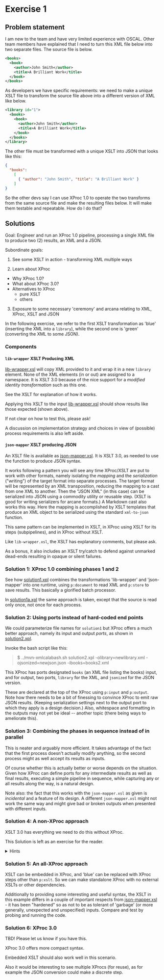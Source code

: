 # Exercise 1

## Problem statement

I am new to the team and have very limited experience with OSCAL. Other team members have explained that I need to turn this XML file below into two separate files. The source file is below.

```xml
<books>
  <book>
    <author>John Smith</author>
    <title>A Brilliant Work</title>
  </book>
</books>
```

As developers we have specific requirements: we need to make a unique XSLT file to transform the source file above into a different version of XML like below.

```xml
<library id="1">
  <books>
    <book>
      <author>John Smith</author>
      <title>A Brilliant Work</title>
    </book>
  </books>
</library>
```

The other file must be transformed with a unique XSLT into JSON that looks like this:

```json
{
  "books":
    [
      { "author": "John Smith", "title": "A Brilliant Work" }
    ]
}     
```

So the other devs say I can use XProc 1.0 to operate the two transforms from the same source file and make the resulting files below. It will make them testable and repeatable. How do I do that?

## Solutions

Goal: Engineer and run an XProc 1.0 pipeline, processing a single XML file to produce two (2) results, an XML and a JSON.

Subordinate goals:

1. See some XSLT in action - transforming XML multiple ways

2. Learn about XProc
  - Why XProc 1.0?
  - What about XProc 3.0?
  - Alternatives to XProc
    - pure XSLT
    - others

3. Exposure to some necessary 'ceremony' and arcana relating to XML, XProc, XSLT and JSON

In the following exercise, we refer to the first XSLT transformation as 'blue' (inserting the XML into a `library`), while the second one is 'green' (converting the XML to some JSON).

### Components

#### `lib-wrapper` XSLT Producing XML

[lib-wrapper.xsl](lib-wrapper.xsl) will copy XML provided to it and wrap it in a new `library` element. None of the XML elements (in or out) are assigned to a namespace. It is XSLT 3.0 because of the nice support for a *modified identity transformation* such as this one.

See the XSLT for explanation of how it works.

Applying this XSLT to the input [lib-wrapper.xsl](lib-wrapper.xsl) should show results like those expected (shown above).

If not clear on how to test this, please ask!

A discussion on implementation strategy and choices in view of (possible) process requirements is also left aside.

#### `json-mapper` XSLT producing JSON

An XSLT file is available as [json-mapper.xsl](json-mapper.xsl). It is XSLT 3.0, as needed to use the function to produce JSON syntax.

It works following a pattern you will see any time XProc/XSLT are put to work with other formats, namely isolating the *mapping* and the *serialization* ("writing") of the target format into separate processes. The target format will be represented by an XML transposition, reducing the mapping to a cast from one XML to another. Then the "JSON XML" (in this case) can be serialized into JSON using a commodity utility or reusable step. (XSLT is good for writing serializers for arcane formats.) A Markdown cast also works this way. Here the mapping is accomplished by XSLT templates that produce an XML object to be serialized using the standard `xml-to-json` function.

This same pattern can be implemented in XSLT, in XProc using XSLT for its steps (subpipelines), and in XProc without XSLT.

Like `lib-wrapper.xsl`, the XSLT has explanatory comments, but please ask.

As a bonus, it also includes an XSLT try/catch to defend against unmarked dead-ends resulting in opaque or silent failures.

### Solution 1: XProc 1.0 combining phases 1 and 2

See how [solution1.xpl](solution1.xpl) combines the transformations  'lib-wrapper' and 'json-mapper' into one runtime, using `p:document` to read XML and `p:store` to save results. This basically a glorified batch processor.

In [solution1a.xpl](solution1a.xpl) the same approach is taken, except that the source is read only once, not once for each process.

### Solution 2: Using ports instead of hard-coded end points

We could parameterize file names for `solution1` but XProc offers a much better approach, namely its input and output *ports*, as shown in [solution2.xpl](solution2.xpl).

Invoke the bash script like this:

> $ ../mvn-xmlcalabash.sh solution2.xpl -olibrary=newlibrary.xml -ojsonized=newjson.json -ibooks=books2.xml

This XProc has ports designated `books` (an XML file listing the books) input, and for output, two ports, `library` for the XML, and `jsonized` for the JSON version.

These are declared at the top of the XProc using `p:input` and `p:output`. Note how there needs to be a bit of finessing to convince XProc to emit raw JSON results. (Keeping serialization settings next to the output port to which they apply is a design decision.) Also, whitespace and formatting in the outputs may not yet be ideal -- another topic (there being ways to ameliorate this).

### Solution 3: Combining the phases in sequence instead of in parallel

This is neater and arguably more efficient. It takes advantage of the fact that the first process doesn't actually modify anything, so the second process might as well accept its results as inputs.

Of course whether this is actually better or worse depends on the situation. Given how XProc can define ports for any intermediate results as well as final results, executing a simple pipeline in sequence, while capturing any or all results along the way, is a natural design.

Note also: the fact that this works with the `json-mapper.xsl` as given is *incidental* and a feature of its design. A different `json-mapper.xsl` might not work the same way and might give bad or broken outputs when presented with different inputs.

### Solution 4: A non-XProc approach

XSLT 3.0 has everything we need to do this without XProc.

This Solution is left as an exercise for the reader.

<details><summary>Hints</summary>

At least two different ways to do this:

- Integrate logic with modes and pipeline processes internally - so a single/discrete XSLT transformation includes **reduce** along with **filter** and **map** operations
- Use XPath 3.0 `transform()` to invoke and apply external XSLTs as discrete function calls

The tradeoffs between these approaches are similar to the XProc tradeoffs.

Method 1 basically amounts to treating XSLT as a general-purpose functional language (which it can be), and solving the problem there. Method 2 amounts to reverse engineering XProc or the functional equivalent (subset) in XSLT and using that. To a large degree the tradeoffs here have to do with transparency as well as both process and resource (especially XSLT resource) maintenance and reuse. XSLT for these applications can be both elegant and performant -- but as it grows in complexity eventually it turn into its own variant XProc-alike 4GL, so why not just implement XProc? etc.

</details>

### Solution 5: An all-XProc approach

XSLT can be embedded in XProc, and 'blue' can be replaced with XProc steps other than `p:xslt`. So we can make standalone XProc with no external XSLTs or other dependencies.

Additionally to providing some interesting and useful syntax, the XSLT in this  example differs in a couple of important respects from [json-mapper.xsl](json-mapper.xsl) - it has been "hardened" so as not to be as tolerant of 'garbage' (or more generally, unexpected and unspecified) inputs. Compare and test by probing and running the code.

### Solution 6: XProc 3.0

TBD! Please let us know if you have this.

XProc 3.0 offers more compact syntax.

Embedded XSLT should also work well in this scenario.

Also it would be interesting to see multiple XProcs (for reuse), as for example the JSON conversion could make a discrete step.
